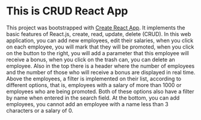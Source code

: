 # This is CRUD React App

This project was bootstrapped with [Create React App](https://github.com/facebook/create-react-app). It implements the basic features of React.js, create, read, update, delete (CRUD). In this web application, you can add new employees, edit their salaries, when you click on each employee, you will mark that they will be promoted, when you click on the button to the right, you will add a parameter that this employee will receive a bonus, when you click on the trash can, you can delete an employee. Also in the top there is a header where the number of employees and the number of those who will receive a bonus are displayed in real time. Above the employees, a filter is implemented on their list, according to different options, that is, employees with a salary of more than 1000 or employees who are being promoted. Both of these options also have a filter by name when entered in the search field. At the bottom, you can add employees, you cannot add an employee with a name less than 3 characters or a salary of 0.


